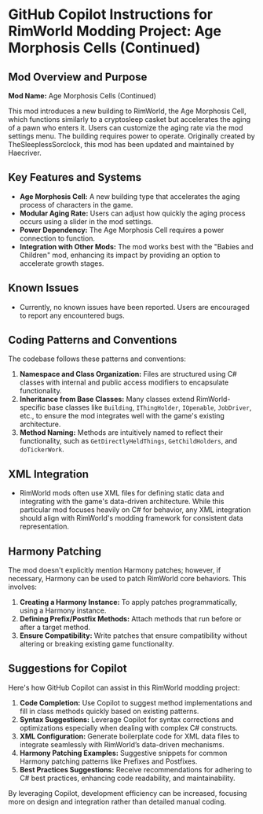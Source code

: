 # GitHub Copilot Instructions for RimWorld Modding Project: Age Morphosis Cells (Continued)

## Mod Overview and Purpose

**Mod Name:** Age Morphosis Cells (Continued)

This mod introduces a new building to RimWorld, the Age Morphosis Cell, which functions similarly to a cryptosleep casket but accelerates the aging of a pawn who enters it. Users can customize the aging rate via the mod settings menu. The building requires power to operate. Originally created by TheSleeplessSorclock, this mod has been updated and maintained by Haecriver.

## Key Features and Systems

- **Age Morphosis Cell:** A new building type that accelerates the aging process of characters in the game.
- **Modular Aging Rate:** Users can adjust how quickly the aging process occurs using a slider in the mod settings.
- **Power Dependency:** The Age Morphosis Cell requires a power connection to function.
- **Integration with Other Mods:** The mod works best with the "Babies and Children" mod, enhancing its impact by providing an option to accelerate growth stages.

## Known Issues

- Currently, no known issues have been reported. Users are encouraged to report any encountered bugs.

## Coding Patterns and Conventions

The codebase follows these patterns and conventions:

1. **Namespace and Class Organization:** Files are structured using C# classes with internal and public access modifiers to encapsulate functionality. 
2. **Inheritance from Base Classes:** Many classes extend RimWorld-specific base classes like `Building`, `IThingHolder`, `IOpenable`, `JobDriver`, etc., to ensure the mod integrates well with the game's existing architecture.
3. **Method Naming:** Methods are intuitively named to reflect their functionality, such as `GetDirectlyHeldThings`, `GetChildHolders`, and `doTickerWork`.

## XML Integration

- RimWorld mods often use XML files for defining static data and integrating with the game's data-driven architecture. While this particular mod focuses heavily on C# for behavior, any XML integration should align with RimWorld's modding framework for consistent data representation.

## Harmony Patching

The mod doesn't explicitly mention Harmony patches; however, if necessary, Harmony can be used to patch RimWorld core behaviors. This involves:

1. **Creating a Harmony Instance:** To apply patches programmatically, using a Harmony instance.
2. **Defining Prefix/Postfix Methods:** Attach methods that run before or after a target method.
3. **Ensure Compatibility:** Write patches that ensure compatibility without altering or breaking existing game functionality.

## Suggestions for Copilot

Here's how GitHub Copilot can assist in this RimWorld modding project:

1. **Code Completion:** Use Copilot to suggest method implementations and fill in class methods quickly based on existing patterns.
2. **Syntax Suggestions:** Leverage Copilot for syntax corrections and optimizations especially when dealing with complex C# constructs.
3. **XML Configuration:** Generate boilerplate code for XML data files to integrate seamlessly with RimWorld’s data-driven mechanisms.
4. **Harmony Patching Examples:** Suggestive snippets for common Harmony patching patterns like Prefixes and Postfixes.
5. **Best Practices Suggestions:** Receive recommendations for adhering to C# best practices, enhancing code readability, and maintainability.

By leveraging Copilot, development efficiency can be increased, focusing more on design and integration rather than detailed manual coding.
